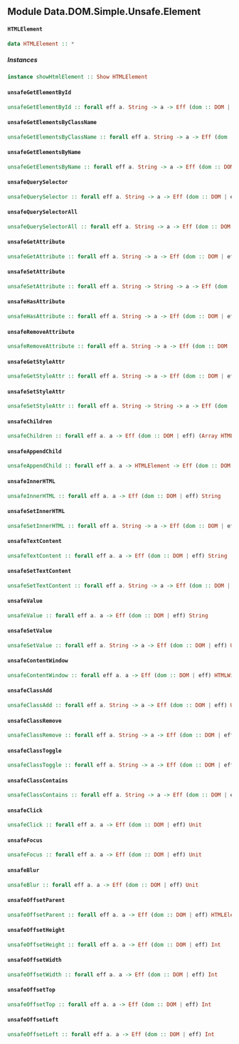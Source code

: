 ## Module Data.DOM.Simple.Unsafe.Element

#### `HTMLElement`

``` purescript
data HTMLElement :: *
```

##### Instances
``` purescript
instance showHtmlElement :: Show HTMLElement
```

#### `unsafeGetElementById`

``` purescript
unsafeGetElementById :: forall eff a. String -> a -> Eff (dom :: DOM | eff) HTMLElement
```

#### `unsafeGetElementsByClassName`

``` purescript
unsafeGetElementsByClassName :: forall eff a. String -> a -> Eff (dom :: DOM | eff) (Array HTMLElement)
```

#### `unsafeGetElementsByName`

``` purescript
unsafeGetElementsByName :: forall eff a. String -> a -> Eff (dom :: DOM | eff) (Array HTMLElement)
```

#### `unsafeQuerySelector`

``` purescript
unsafeQuerySelector :: forall eff a. String -> a -> Eff (dom :: DOM | eff) HTMLElement
```

#### `unsafeQuerySelectorAll`

``` purescript
unsafeQuerySelectorAll :: forall eff a. String -> a -> Eff (dom :: DOM | eff) NodeList
```

#### `unsafeGetAttribute`

``` purescript
unsafeGetAttribute :: forall eff a. String -> a -> Eff (dom :: DOM | eff) String
```

#### `unsafeSetAttribute`

``` purescript
unsafeSetAttribute :: forall eff a. String -> String -> a -> Eff (dom :: DOM | eff) Unit
```

#### `unsafeHasAttribute`

``` purescript
unsafeHasAttribute :: forall eff a. String -> a -> Eff (dom :: DOM | eff) Boolean
```

#### `unsafeRemoveAttribute`

``` purescript
unsafeRemoveAttribute :: forall eff a. String -> a -> Eff (dom :: DOM | eff) Unit
```

#### `unsafeGetStyleAttr`

``` purescript
unsafeGetStyleAttr :: forall eff a. String -> a -> Eff (dom :: DOM | eff) String
```

#### `unsafeSetStyleAttr`

``` purescript
unsafeSetStyleAttr :: forall eff a. String -> String -> a -> Eff (dom :: DOM | eff) Unit
```

#### `unsafeChildren`

``` purescript
unsafeChildren :: forall eff a. a -> Eff (dom :: DOM | eff) (Array HTMLElement)
```

#### `unsafeAppendChild`

``` purescript
unsafeAppendChild :: forall eff a. a -> HTMLElement -> Eff (dom :: DOM | eff) Unit
```

#### `unsafeInnerHTML`

``` purescript
unsafeInnerHTML :: forall eff a. a -> Eff (dom :: DOM | eff) String
```

#### `unsafeSetInnerHTML`

``` purescript
unsafeSetInnerHTML :: forall eff a. String -> a -> Eff (dom :: DOM | eff) Unit
```

#### `unsafeTextContent`

``` purescript
unsafeTextContent :: forall eff a. a -> Eff (dom :: DOM | eff) String
```

#### `unsafeSetTextContent`

``` purescript
unsafeSetTextContent :: forall eff a. String -> a -> Eff (dom :: DOM | eff) Unit
```

#### `unsafeValue`

``` purescript
unsafeValue :: forall eff a. a -> Eff (dom :: DOM | eff) String
```

#### `unsafeSetValue`

``` purescript
unsafeSetValue :: forall eff a. String -> a -> Eff (dom :: DOM | eff) Unit
```

#### `unsafeContentWindow`

``` purescript
unsafeContentWindow :: forall eff a. a -> Eff (dom :: DOM | eff) HTMLWindow
```

#### `unsafeClassAdd`

``` purescript
unsafeClassAdd :: forall eff a. String -> a -> Eff (dom :: DOM | eff) Unit
```

#### `unsafeClassRemove`

``` purescript
unsafeClassRemove :: forall eff a. String -> a -> Eff (dom :: DOM | eff) Unit
```

#### `unsafeClassToggle`

``` purescript
unsafeClassToggle :: forall eff a. String -> a -> Eff (dom :: DOM | eff) Unit
```

#### `unsafeClassContains`

``` purescript
unsafeClassContains :: forall eff a. String -> a -> Eff (dom :: DOM | eff) Boolean
```

#### `unsafeClick`

``` purescript
unsafeClick :: forall eff a. a -> Eff (dom :: DOM | eff) Unit
```

#### `unsafeFocus`

``` purescript
unsafeFocus :: forall eff a. a -> Eff (dom :: DOM | eff) Unit
```

#### `unsafeBlur`

``` purescript
unsafeBlur :: forall eff a. a -> Eff (dom :: DOM | eff) Unit
```

#### `unsafeOffsetParent`

``` purescript
unsafeOffsetParent :: forall eff a. a -> Eff (dom :: DOM | eff) HTMLElement
```

#### `unsafeOffsetHeight`

``` purescript
unsafeOffsetHeight :: forall eff a. a -> Eff (dom :: DOM | eff) Int
```

#### `unsafeOffsetWidth`

``` purescript
unsafeOffsetWidth :: forall eff a. a -> Eff (dom :: DOM | eff) Int
```

#### `unsafeOffsetTop`

``` purescript
unsafeOffsetTop :: forall eff a. a -> Eff (dom :: DOM | eff) Int
```

#### `unsafeOffsetLeft`

``` purescript
unsafeOffsetLeft :: forall eff a. a -> Eff (dom :: DOM | eff) Int
```


